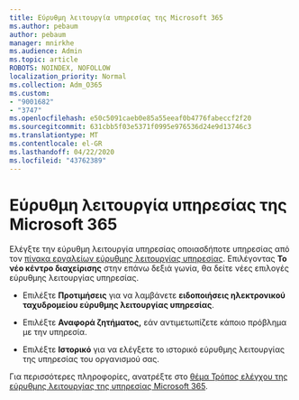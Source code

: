 ```yaml
---
title: Εύρυθμη λειτουργία υπηρεσίας της Microsoft 365
ms.author: pebaum
author: pebaum
manager: mnirkhe
ms.audience: Admin
ms.topic: article
ROBOTS: NOINDEX, NOFOLLOW
localization_priority: Normal
ms.collection: Adm_O365
ms.custom:
- "9001682"
- "3747"
ms.openlocfilehash: e50c5091caeb0e85a55eeaf0b4776fabeccf2f20
ms.sourcegitcommit: 631cbb5f03e5371f0995e976536d24e9d13746c3
ms.translationtype: MT
ms.contentlocale: el-GR
ms.lasthandoff: 04/22/2020
ms.locfileid: "43762389"
---
```

# <a name="microsoft-365-service-health"></a>Εύρυθμη λειτουργία υπηρεσίας της Microsoft 365


Ελέγξτε την εύρυθμη λειτουργία υπηρεσίας οποιασδήποτε υπηρεσίας από τον [πίνακα εργαλείων εύρυθμης λειτουργίας υπηρεσίας](https://admin.microsoft.com/Adminportal/Home?source=applauncher#/servicehealth). Επιλέγοντας **Το νέο κέντρο διαχείρισης** στην επάνω δεξιά γωνία, θα δείτε νέες επιλογές εύρυθμης λειτουργίας υπηρεσίας.

- Επιλέξτε **Προτιμήσεις** για να λαμβάνετε **ειδοποιήσεις ηλεκτρονικού ταχυδρομείου εύρυθμης λειτουργίας υπηρεσίας**.

- Επιλέξτε **Αναφορά ζητήματος,** εάν αντιμετωπίζετε κάποιο πρόβλημα με την υπηρεσία.

- Επιλέξτε **Ιστορικό** για να ελέγξετε το ιστορικό εύρυθμης λειτουργίας της υπηρεσίας του οργανισμού σας. 

Για περισσότερες πληροφορίες, ανατρέξτε στο [θέμα Τρόπος ελέγχου της εύρυθμης λειτουργίας της υπηρεσίας Microsoft 365](https://docs.microsoft.com/office365/enterprise/view-service-health). 